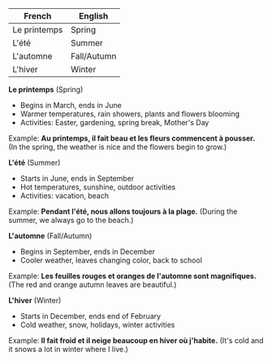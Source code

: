 
| French | English |
|-|-|
| Le printemps | Spring | 
| L'été | Summer |
| L'automne | Fall/Autumn |
| L'hiver | Winter |

**Le printemps** (Spring)  

- Begins in March, ends in June
- Warmer temperatures, rain showers, plants and flowers blooming
- Activities: Easter, gardening, spring break, Mother's Day

Example: **Au printemps, il fait beau et les fleurs commencent à pousser.** (In the spring, the weather is nice and the flowers begin to grow.)

**L'été** (Summer)

- Starts in June, ends in September  
- Hot temperatures, sunshine, outdoor activities
- Activities: vacation, beach  

Example: **Pendant l'été, nous allons toujours à la plage.** (During the summer, we always go to the beach.)

**L'automne** (Fall/Autumn)

- Begins in September, ends in December
- Cooler weather, leaves changing color, back to school

Example: **Les feuilles rouges et oranges de l'automne sont magnifiques.** (The red and orange autumn leaves are beautiful.)

**L'hiver** (Winter)

- Starts in December, ends end of February 
- Cold weather, snow, holidays, winter activities

Example: **Il fait froid et il neige beaucoup en hiver où j'habite.** (It's cold and it snows a lot in winter where I live.)
